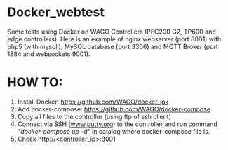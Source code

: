 # Docker_webtest
Some tests using Docker on WAGO Controllers (PFC200 G2, TP600 and edge controllers). 
Here is an example of nginx webserver (port 8001) with php5 (with mysqli), MySQL database (port 3306) and MQTT Broker (port 1884 and websockets 9001).

HOW TO:
=======
1. Install Docker: https://github.com/WAGO/docker-ipk
2. Add docker-compose: https://github.com/WAGO/docker-compose
3. Copy all files to the controller (using ftp of ssh client)
4. Connect via SSH (www.putty.org) to the controller and run command *"docker-compose up -d"* in catalog where docker-compose file is.
5. Check http://<controller_ip>:8001
